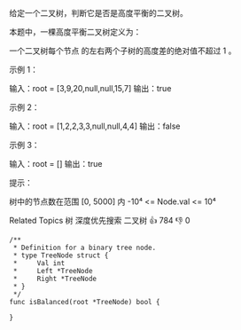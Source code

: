给定一个二叉树，判断它是否是高度平衡的二叉树。

本题中，一棵高度平衡二叉树定义为：


一个二叉树每个节点 的左右两个子树的高度差的绝对值不超过 1 。




示例 1：


输入：root = [3,9,20,null,null,15,7]
输出：true


示例 2：


输入：root = [1,2,2,3,3,null,null,4,4]
输出：false


示例 3：


输入：root = []
输出：true




提示：


树中的节点数在范围 [0, 5000] 内
-10⁴ <= Node.val <= 10⁴

Related Topics 树 深度优先搜索 二叉树 👍 784 👎 0

```
/**
 * Definition for a binary tree node.
 * type TreeNode struct {
 *     Val int
 *     Left *TreeNode
 *     Right *TreeNode
 * }
 */
func isBalanced(root *TreeNode) bool {

}
```
